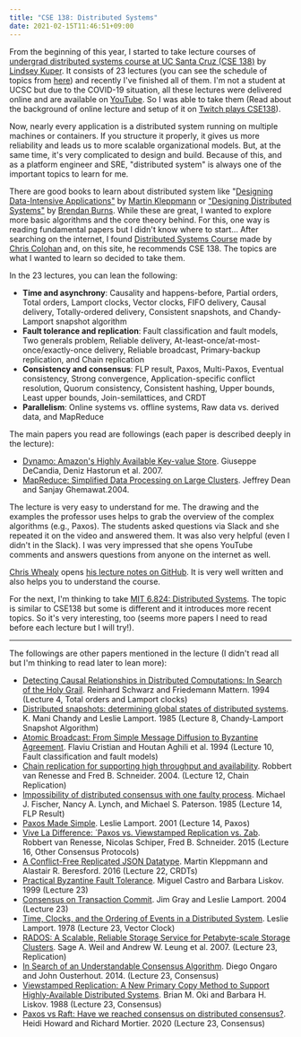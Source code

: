 ```yaml
---
title: "CSE 138: Distributed Systems"
date: 2021-02-15T11:46:51+09:00
---
```


From the beginning of this year, I started to take lecture courses of [undergrad distributed systems course at UC Santa Cruz (CSE 138)](http://composition.al/CSE138-2020-03/) by [Lindsey Kuper](https://twitter.com/lindsey). It consists of 23 lectures (you can see the schedule of topics from [here](http://composition.al/CSE138-2020-03/schedule.html)) and recently I've finished all of them. I'm not a student at UCSC but due to the COVID-19 situation, all these lectures were delivered online and are available on [YouTube](https://www.youtube.com/playlist?list=PLNPUF5QyWU8O0Wd8QDh9KaM1ggsxspJ31). So I was able to take them (Read about the background of online lecture and setup of it on [Twitch plays CSE138](http://composition.al/blog/2020/03/31/twitch-plays-cse138/)).

Now, nearly every application is a distributed system running on multiple machines or containers. If you structure it properly, it gives us more reliability and leads us to more scalable organizational models. But, at the same time, it's very complicated to design and build. Because of this, and as a platform engineer and SRE, "distributed system" is always one of the important topics to learn for me.

There are good books to learn about distributed system like "[Designing Data-Intensive Applications"](https://dataintensive.net/) by [Martin Kleppmann](https://twitter.com/martinkl) or ["Designing Distributed Systems"](https://learning.oreilly.com/library/view/designing-distributed-systems/9781491983638/) by [Brendan Burns](https://twitter.com/brendandburns). While these are great, I wanted to explore more basic algorithms and the core theory behind. For this, one way is reading fundamental papers but I didn't know where to start... After searching on the internet, I found [Distributed Systems Course](http://www.distributedsystemscourse.com/) made by [Chris Colohan](http://www.colohan.com/) and, on this site, he recommends CSE 138. The topics are what I wanted to learn so decided to take them. 

In the 23 lectures, you can lean the following:

- **Time and asynchrony**: Causality and happens-before, Partial orders, Total orders, Lamport clocks, Vector clocks, FIFO delivery, Causal delivery, Totally-ordered delivery, Consistent snapshots, and Chandy-Lamport snapshot algorithm
- **Fault tolerance and replication**: Fault classification and fault models, Two generals problem, Reliable delivery, At-least-once/at-most-once/exactly-once delivery, Reliable broadcast, Primary-backup replication, and Chain replication
- **Consistency and consensus**: FLP result, Paxos, Multi-Paxos, Eventual consistency, Strong convergence, Application-specific conflict resolution, Quorum consistency, Consistent hashing, Upper bounds, Least upper bounds, Join-semilattices, and CRDT
- **Parallelism**: Online systems vs. offline systems, Raw data vs. derived data, and MapReduce

The main papers you read are followings (each paper is described deeply in the lecture):

- [Dynamo: Amazon's Highly Available Key-value Store](https://www.allthingsdistributed.com/files/amazon-dynamo-sosp2007.pdf). Giuseppe DeCandia, Deniz Hastorun et al. 2007.
- [MapReduce: Simplified Data Processing on Large Clusters](https://static.googleusercontent.com/media/research.google.com/en//archive/mapreduce-osdi04.pdf). Jeffrey Dean and Sanjay Ghemawat.2004.

The lecture is very easy to understand for me. The drawing and the examples the professor uses helps to grab the overview of the complex algorithms (e.g., Paxos). The students asked questions via Slack and she repeated it on the video and answered them. It was also very helpful (even I didn't in the Slack). I was very impressed that she opens YouTube comments and answers questions from anyone on the internet as well. 

[Chris Whealy](https://github.com/ChrisWhealy) opens [his lecture notes on GitHub](https://github.com/ChrisWhealy/DistributedSystemNotes). It is very well written and also helps you to understand the course.

For the next, I'm thinking to take [MIT 6.824: Distributed Systems](https://pdos.csail.mit.edu/6.824/). The topic is similar to CSE138 but some is different and it introduces more recent topics. So it's very interesting, too (seems more papers I need to read before each lecture but I will try!).

---

The followings are other papers mentioned in the lecture (I didn't read all but I'm thinking to read later to lean more):

- [Detecting Causal Relationships in Distributed Computations: In Search of the Holy Grail](https://www.vs.inf.ethz.ch/publ/papers/holygrail.pdf). Reinhard Schwarz and Friedemann Mattern. 1994  (Lecture 4, Total orders and Lamport clocks)
- [Distributed snapshots: determining global states of distributed systems](https://dl.acm.org/doi/10.1145/214451.214456). K. Mani Chandy and Leslie Lamport. 1985 (Lecture 8, Chandy-Lamport Snapshot Algorithm)
- [Atomic Broadcast: From Simple Message Diffusion to Byzantine Agreement](https://www.cs.huji.ac.il/~dolev/pubs/cristian85atomic.pdf). Flaviu Cristian and Houtan Aghili et al. 1994 (Lecture 10, Fault classification and fault models)
- [Chain replication for supporting high throughput and availability](https://dl.acm.org/doi/10.5555/1251254.1251261). Robbert van Renesse and Fred B. Schneider. 2004. (Lecture 12, Chain Replication)
- [Impossibility of distributed consensus with one faulty process](https://dl.acm.org/doi/10.1145/3149.214121). Michael J. Fischer, Nancy A. Lynch, and Michael S. Paterson. 1985 (Lecture 14, FLP Result)
- [Paxos Made Simple](https://lamport.azurewebsites.net/pubs/paxos-simple.pdf). Leslie Lamport. 2001 (Lecture 14, Paxos)
- [Vive La Difference: ´Paxos vs. Viewstamped Replication vs. Zab](https://www.cs.cornell.edu/fbs/publications/viveLaDifference.pdf). Robbert van Renesse, Nicolas Schiper, Fred B. Schneider. 2015 (Lecture 16, Other Consensus Protocols)
- [A Conflict-Free Replicated JSON Datatype](https://arxiv.org/abs/1608.03960). Martin Kleppmann and Alastair R. Beresford. 2016 (Lecture 22, CRDTs)
- [Practical Byzantine Fault Tolerance](http://pmg.csail.mit.edu/papers/osdi99.pdf). Miguel Castro and Barbara Liskov. 1999 (Lecture 23)
- [Consensus on Transaction Commit](https://lamport.azurewebsites.net/video/consensus-on-transaction-commit.pdf). Jim Gray and Leslie Lamport. 2004 (Lecture 23)
- [Time, Clocks, and the Ordering of Events in a Distributed System](https://lamport.azurewebsites.net/pubs/time-clocks.pdf). Leslie Lamport. 1978 (Lecture 23, Vector Clock)
- [RADOS: A Scalable, Reliable Storage Service for Petabyte-scale Storage Clusters](https://ceph.com/wp-content/uploads/2016/08/weil-rados-pdsw07.pdf). Sage A. Weil and Andrew W. Leung et al. 2007. (Lecture 23, Replication)
- [In Search of an Understandable Consensus Algorithm](https://raft.github.io/raft.pdf). Diego Ongaro and John Ousterhout. 2014. (Lecture 23, Consensus)
- [Viewstamped Replication: A New Primary Copy Method to Support Highly-Available Distributed Systems](https://dl.acm.org/doi/10.1145/62546.62549). Brian M. Oki and Barbara H. Liskov. 1988 (Lecture 23, Consensus)
- [Paxos vs Raft: Have we reached consensus on distributed consensus?](https://arxiv.org/abs/2004.05074). Heidi Howard and Richard Mortier. 2020 (Lecture 23, Consensus)
